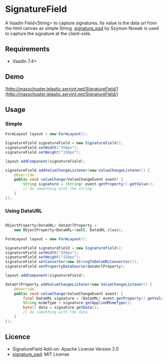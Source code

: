 SignatureField
==============

A Vaadin Field&lt;String&gt; to capture signatures.
Its value is the data url from the html canvas as simple String.
[signature_pad](https://github.com/szimek/signature_pad) by Szymon Nowak is used
to capture the signature at the client-side.

## Requirements
* Vaadin 7.4+

## Demo
[http://maxschuster.jelastic.servint.net/SignatureField/](http://maxschuster.jelastic.servint.net/SignatureField/)

## Usage
### Simple
``` java
FormLayout layout = new FormLayout();

SignatureField signatureField = new SignatureField();
signatureField.setWidth("350px");
signatureField.setHeight("150px");

layout.addComponent(signatureField);

signatureField.addValueChangeListener(new ValueChangeListener() {
	@Override
	public void valueChange(ValueChangeEvent event) {
		String signature = (String) event.getProperty().getValue();
		// do something with the string
	}
});
```

### Using DataURL
``` java

ObjectProperty<DataURL> dataUrlProperty =
	new ObjectProperty<DataURL>(null, DataURL.class);

FormLayout layout = new FormLayout();

SignatureField signatureField = new SignatureField();
signatureField.setWidth("350px");
signatureField.setHeight("150px");
signatureField.setConverter(new StringToDataURLConverter());
signatureField.setPropertyDataSource(dataUrlProperty);

layout.addComponent(signatureField);

dataUrlProperty.addValueChangeListener(new ValueChangeListener() {
	@Override
	public void valueChange(ValueChangeEvent event) {
		final DataURL signature = (DataURL) event.getProperty().getValue();
		String mimeType = signature.getAppliedMimeType();
		byte[] data = signature.getData();
		// do something with the data
	}	
});
```

## Licence
* SignatureField Add-on: Apache License Version 2.0
* [signature_pad](https://github.com/szimek/signature_pad): MIT License